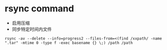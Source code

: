 # rsync command



* 启用压缩
* 同步特定时间内文件

```text
rsync -av --delete --info=progress2 --files-from=<(find /xxpath/ -name ".tar" -mtime 0 -type f -exec basename {} \;) /path /path
```

